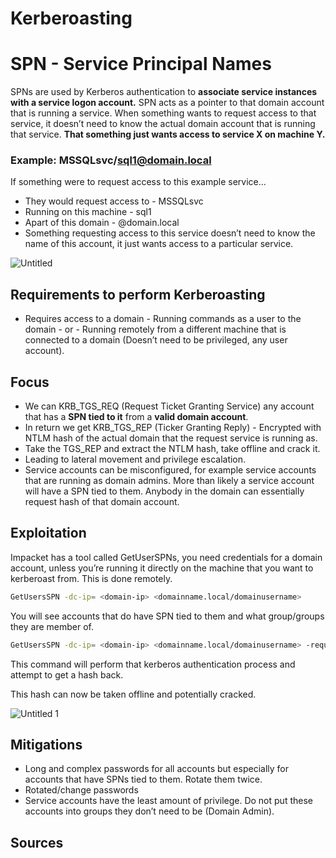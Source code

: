 # Kerberoasting

# SPN - Service Principal Names


SPNs are used by Kerberos authentication to **associate service instances with a service logon account.** SPN acts as a pointer to that domain account that is running a service. When something wants to request access to that service, it doesn’t need to know the actual domain account that is running that service. **That something just wants access to service X on machine Y.**

### Example:  MSSQLsvc/sql1@domain.local

If something were to request access to this example service...

- They would request access to - MSSQLsvc
- Running on this machine - sql1
- Apart of this domain - @domain.local
- Something requesting access to this service doesn’t need to know the name of this account, it just wants access to a particular service.

![Untitled](https://user-images.githubusercontent.com/55252902/166307364-0a2860ad-9969-487b-85f9-16b6f62c6275.png)


## Requirements to perform Kerberoasting

- Requires access to a domain - Running commands as a user to the domain - or - Running remotely from a different machine that is connected to a domain (Doesn’t need to be privileged, any user account).

## Focus

- We can KRB_TGS_REQ (Request Ticket Granting Service) any account that has a **SPN tied to it** from a **valid domain account**.
- In return we get KRB_TGS_REP (Ticker Granting Reply) - Encrypted with NTLM hash of the actual domain that the request service is running as.
- Take the TGS_REP and extract the NTLM hash, take offline and crack it.
- Leading to lateral movement and privilege escalation.
- Service accounts can be misconfigured, for example service accounts that are running as domain admins. More than likely a service account will have a SPN tied to them. Anybody in the domain can essentially request hash of that domain account.

## Exploitation

Impacket has a tool called GetUserSPNs, you need credentials for a domain account, unless you’re running it directly on the machine that you want to kerberoast from. This is done remotely.

```bash
GetUsersSPN -dc-ip= <domain-ip> <domainname.local/domainusername>
```

You will see accounts that do have SPN tied to them and what group/groups they are member of.

```bash
GetUsersSPN -dc-ip= <domain-ip> <domainname.local/domainusername> -request
```

This command will perform that kerberos authentication process and attempt to get a hash back.

This hash can now be taken offline and potentially cracked.

![Untitled 1](https://user-images.githubusercontent.com/55252902/166307376-1bee41f2-afd5-46f1-a9ef-0b64f73bf5cf.png)

## Mitigations

- Long and complex passwords for all accounts but especially for accounts that have SPNs tied to them. Rotate them twice.
- Rotated/change passwords
- Service accounts have the least amount of privilege. Do not put these accounts into groups they don’t need to be (Domain Admin).

## Sources
